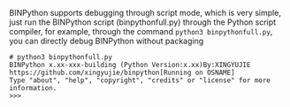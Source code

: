 BINPython supports debugging through script mode, which is very simple, just run the BINPython script (binpythonfull.py) through the Python script compiler, for example, through the command `python3 binpythonfull.py`, you can directly debug BINPython without packaging
```
# python3 binpythonfull.py
BINPython x.xx-xxx-building (Python Version:x.xx)By:XINGYUJIE https://github.com/xingyujie/binpython[Running on OSNAME]
Type "about", "help", "copyright", "credits" or "license" for more information.
>>>
```